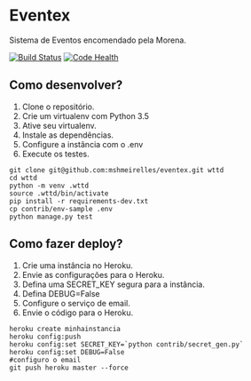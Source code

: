 # Eventex

Sistema de Eventos encomendado pela Morena.

[![Build Status](https://travis-ci.org/mshmeirelles/eventex.svg?branch=master)](https://travis-ci.org/mshmeirelles/eventex)
[![Code Health](https://landscape.io/github/mshmeirelles/eventex/master/landscape.svg?style=flat)](https://landscape.io/github/mshmeirelles/eventex/master)

## Como desenvolver?

1. Clone o repositório.
2. Crie um virtualenv com Python 3.5
3. Ative seu virtualenv.
4. Instale as dependências.
5. Configure a instância com o .env
6. Execute os testes.

```console
git clone git@github.com:mshmeirelles/eventex.git wttd
cd wttd
python -m venv .wttd
source .wttd/bin/activate
pip install -r requirements-dev.txt
cp contrib/env-sample .env
python manage.py test
```

## Como fazer deploy?

1. Crie uma instância no Heroku.
2. Envie as configurações para o Heroku.
3. Defina uma SECRET_KEY segura para a instância.
4. Defina DEBUG=False
5. Configure o serviço de email.
6. Envie o código para o Heroku.

```console
heroku create minhainstancia
heroku config:push
heroku config:set SECRET_KEY=`python contrib/secret_gen.py`
heroku config:set DEBUG=False
#configuro o email
git push heroku master --force
```
